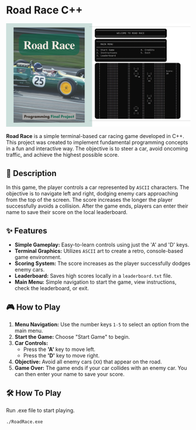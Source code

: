 # Road Race C++

![Banner](image/Programming_Final_Project.jpg)

**Road Race** is a simple terminal-based car racing game developed in C++. This project was created to implement fundamental programming concepts in a fun and interactive way. The objective is to steer a car, avoid oncoming traffic, and achieve the highest possible score.

## 📜 Description

In this game, the player controls a car represented by `ASCII` characters. The objective is to navigate left and right, dodging enemy cars approaching from the top of the screen. The score increases the longer the player successfully avoids a collision. After the game ends, players can enter their name to save their score on the local leaderboard.

## ✨ Features

  * **Simple Gameplay:** Easy-to-learn controls using just the 'A' and 'D' keys.
  * **Terminal Graphics:** Utilizes `ASCII` art to create a retro, console-based game environment.
  * **Scoring System:** The score increases as the player successfully dodges enemy cars.
  * **Leaderboard:** Saves high scores locally in a `leaderboard.txt` file.
  * **Main Menu:** Simple navigation to start the game, view instructions, check the leaderboard, or exit.

## 🎮 How to Play

1.  **Menu Navigation:** Use the number keys `1-5` to select an option from the main menu.
2.  **Start the Game:** Choose "Start Game" to begin.
3.  **Car Controls:**
      * Press the **'A'** key to move left.
      * Press the **'D'** key to move right.
4.  **Objective:** Avoid all enemy cars (`XX`) that appear on the road.
5.  **Game Over:** The game ends if your car collides with an enemy car. You can then enter your name to save your score.

## 🛠️ How To Play
 Run .exe file to start playing.

  ```sh
  ./RoadRace.exe
  ```
